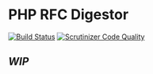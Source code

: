 # PHP RFC Digestor

[![Build Status](https://travis-ci.org/mikeymike/php-rfc-digestor.svg?branch=master)](https://travis-ci.org/mikeymike/php-rfc-digestor)
[![Scrutinizer Code Quality](https://scrutinizer-ci.com/g/mikeymike/php-rfc-digestor/badges/quality-score.png?b=master)](https://scrutinizer-ci.com/g/mikeymike/php-rfc-digestor/)

## *WIP*
